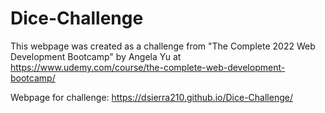 # Dice-Challenge

This webpage was created as a challenge from "The Complete 2022 Web Development Bootcamp" by Angela Yu at https://www.udemy.com/course/the-complete-web-development-bootcamp/


Webpage for challenge:  https://dsierra210.github.io/Dice-Challenge/
